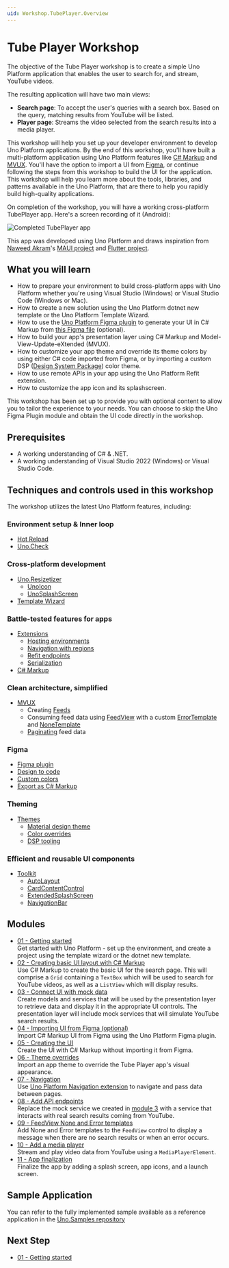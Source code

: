 ```yaml
---
uid: Workshop.TubePlayer.Overview
---
```


# Tube Player Workshop

The objective of the Tube Player workshop is to create a simple Uno Platform application that enables the user to search for, and stream, YouTube videos.

The resulting application will have two main views:

- **Search page**: To accept the user's queries with a search box. Based on the query, matching results from YouTube will be listed.
- **Player page**: Streams the video selected from the search results into a media player.

This workshop will help you set up your developer environment to develop Uno Platform applications. By the end of this workshop, you'll have built a multi-platform application using Uno Platform features like [C# Markup](https://aka.platform.uno/csharp-markup) and [MVUX](https://aka.platform.uno/mvux). You'll have the option to import a UI from [Figma](https://aka.platform.uno/uno-figma), or continue following the steps from this workshop to build the UI for the application. This workshop will help you learn more about the tools, libraries, and patterns available in the Uno Platform, that are there to help you rapidly build high-quality applications.

On completion of the workshop, you will have a working cross-platform TubePlayer app. Here's a screen recording of it (Android):

![Completed TubePlayer app](modules/11-App-Finalization/ui-output.gif)

This app was developed using Uno Platform and draws inspiration from [Naweed Akram](https://twitter.com/xgeno "@xgeno")'s [MAUI project](https://github.com/naweed/MauiTubePlayer) and [Flutter project](https://github.com/naweed/FlutterTubePlayer).

## What you will learn

- How to prepare your environment to build cross-platform apps with Uno Platform whether you're using Visual Studio (Windows) or Visual Studio Code (Windows or Mac).
- How to create a new solution using the Uno Platform dotnet new template or the Uno Platform Template Wizard.
- How to use the [Uno Platform Figma plugin](https://aka.platform.uno/uno-figma) to generate your UI in C# Markup from [this Figma file](https://aka.platform.uno/uno-figma-tubeplayer-workshop) (optional).
- How to build your app's presentation layer using C# Markup and Model-View-Update-eXtended (MVUX).
- How to customize your app theme and override its theme colors by using either C# code imported from Figma, or by importing a custom DSP ([Design System Package](https://github.com/AdobeXD/design-system-package-dsp)) color theme.
- How to use remote APIs in your app using the Uno Platform Refit extension.
- How to customize the app icon and its splashscreen.

This workshop has been set up to provide you with optional content to allow you to tailor the experience to your needs. You can choose to skip the Uno Figma Plugin module and obtain the UI code directly in the workshop.

## Prerequisites

- A working understanding of C# & .NET.
- A working understanding of Visual Studio 2022 (Windows) or Visual Studio Code.

## Techniques and controls used in this workshop

The workshop utilizes the latest Uno Platform features, including:

### Environment setup & Inner loop

- [Hot Reload](xref:Uno.Features.HotReload)
- [Uno.Check](xref:UnoCheck.UsingUnoCheck)

### Cross-platform development

- [Uno.Resizetizer](xref:Uno.Resizetizer.GettingStarted)
  - [UnoIcon](xref:Uno.Resizetizer.GettingStarted#unoicon)
  - [UnoSplashScreen](xref:Uno.Resizetizer.GettingStarted#unosplashscreen)
- [Template Wizard](xref:Uno.GettingStarted.UsingWizard)

### Battle-tested features for apps
- [Extensions](xref:Uno.Extensions.Overview)
    - [Hosting environments](xref:Uno.Extensions.Hosting.Overview#hosting-environments)
    - [Navigation with regions](xref:Uno.Extensions.Navigation.Advanced.Panel)
    - [Refit endpoints](xref:Uno.Extensions.Http.HowToRefit)
    - [Serialization](xref:Uno.Extensions.Serialization.Overview)
- [C# Markup](xref:Uno.Extensions.Markup.Overview)

### Clean architecture, simplified

- [MVUX](xref:Uno.Extensions.Mvux.Overview)
  - Creating [Feeds](xref:Uno.Extensions.Mvux.Feeds)
  - Consuming feed data using [FeedView](xref:Uno.Extensions.Mvux.FeedView) with a custom [ErrorTemplate](xref:Uno.Extensions.Mvux.FeedView#errortemplate) and [NoneTemplate](xref:Uno.Extensions.Mvux.FeedView#nonetemplate)
  - [Paginating](xref:Uno.Extensions.Mvux.Advanced.Pagination) feed data

### Figma

- [Figma plugin](https://aka.platform.uno/uno-figma)
- [Design to code](xref:Uno.Figma.GetStarted.DesignToCode)
- [Custom colors](xref:Uno.Figma.Learn.Developers.CustomColors)
- [Export as C# Markup](xref:Uno.Figma.Learn.Developers.Tabs.Export#c-markup-export)

### Theming

- [Themes](xref:Uno.Themes.Overview)
    - [Material design theme](xref:Uno.Themes.Material.GetStarted)
    - [Color overrides](xref:Uno.Themes.Material.Colors)
    - [DSP tooling](xref:Uno.Themes.Material.DSP)

### Efficient and reusable UI components

- [Toolkit](xref:Toolkit.GettingStarted)
  - [AutoLayout](xref:Toolkit.Controls.AutoLayoutControl)
  - [CardContentControl](xref:Toolkit.Controls.Card#cardcontentcontrol)
  - [ExtendedSplashScreen](xref:Toolkit.Controls.ExtendedSplashScreen)
  - [NavigationBar](xref:Toolkit.Controls.NavigationBar)

## Modules

- [01 - Getting started](xref:Workshop.TubePlayer.GetStarted)  
    Get started with Uno Platform - set up the environment, and create a project using the template wizard or the dotnet new template.  
- [02 - Creating basic UI layout with C# Markup](xref:Workshop.TubePlayer.BasicLayout)  
    Use C# Markup to create the basic UI for the search page. This will comprise a `Grid` containing a `TextBox` which will be used to search for YouTube videos, as well as a `ListView` which will display results.
- [03 - Connect UI with mock data](xref:Workshop.TubePlayer.MockData)  
    Create models and services that will be used by the presentation layer to retrieve data and display it in the appropriate UI controls. The presentation layer will include mock services that will simulate YouTube search results.
- [04 - Importing UI from Figma (optional)](xref:Workshop.TubePlayer.Figma)  
    Import C# Markup UI from Figma using the Uno Platform Figma plugin.
- [05 - Creating the UI](xref:Workshop.TubePlayer.UI)  
    Create the UI with C# Markup without importing it from Figma.
- [06 - Theme overrides](xref:Workshop.TubePlayer.ThemeOverrides)  
    Import an app theme to override the Tube Player app's visual appearance.
- [07 - Navigation](xref:Workshop.TubePlayer.Navigation)  
    Use [Uno Platform Navigation extension](xref:Overview.Navigation) to navigate and pass data between pages.
- [08 - Add API endpoints](xref:Workshop.TubePlayer.ApiEndpoints)  
    Replace the mock service we created in [module 3](xref:Workshop.TubePlayer.MockData) with a service that interacts with real search results coming from YouTube.
- [09 - FeedView None and Error templates](xref:Workshop.TubePlayer.FeedView)  
    Add None and Error templates to the `FeedView` control to display a message when there are no search results or when an error occurs.
- [10 - Add a media player](xref:Workshop.TubePlayer.MediaPlayer)  
    Stream and play video data from YouTube using a `MediaPlayerElement`.
- [11 - App finalization](xref:Workshop.TubePlayer.Finalization)  
    Finalize the app by adding a splash screen, app icons, and a launch screen.

## Sample Application

You can refer to the fully implemented sample available as a reference application in the [Uno.Samples repository](https://aka.platform.uno/tubeplayer-sampleapp)

## Next Step

- [01 - Getting started](xref:Workshop.TubePlayer.GetStarted)
